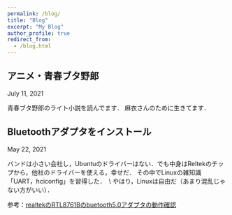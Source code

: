 ```yaml
---
permalink: /blog/
title: "Blog"
excerpt: "My Blog"
author_profile: true
redirect_from: 
  - /blog.html
---
```


## アニメ・青春ブタ野郎

July 11, 2021

青春ブタ野郎のライト小説を読んでます．
麻衣さんのために生きてます．

## Bluetoothアダプタをインストール

May 22, 2021

バンドは小さい会社し，Ubuntuのドライバーはない．でも中身はReltekのチップから，他社のドライバーを使える，幸せだ．
その中でLinuxの雑知識「UART，hciconfig」を習得した．　\\
やはり，Linuxは自由だ（あまり混乱じゃない方がいい）．

参考：[realtekのRTL8761Bのbuetooth5.0アダプタの動作確認](https://okoya.seesaa.net/article/479453801.html)
